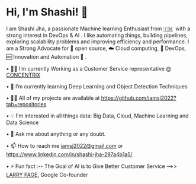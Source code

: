 



# Hi, I'm Shashi! 👋

I am Shashi Jha, a passionate Machine learning Enthusiast from [🇮🇳](https://en.wikipedia.org/wiki/India)&nbsp; with a strong interest in DevOps & AI . I like automating things, building pipelines, exploring scalability problems and improving efficiency and performance. I am a Strong Advocate for 📜 open source, ☁️ Cloud computing, 🚀 DevOps, 🆕 Innovation and Automation 🤖 .

• 👨‍💻 I’m currently Working as a Customer Service representative @ [CONCENTRIX](https://www.concentrix.com/)

• 🌱 I’m currently learning Deep Learning and Object Detection Techniques

• 👨‍💻 All of my projects are available at https://github.com/iamsj2022?tab=repositories

• 💡 I'm interested in all things data: Big Data, Cloud, Machine Learning and Data Science

• 💬 Ask me about anything or any doubt.

• 📫 How to reach me iamsj2022@gmail.com or https://www.linkedin.com/in/shashi-jha-297a4b1a5/ 

• ⚡ Fun fact :-- The Goal of AI is to Give Better Customer Service -->> [LARRY PAGE](https://en.wikipedia.org/wiki/Larry_Page), Google Co-founder 



